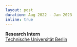 ```yaml
---
layout: post
duration: Aug 2022 - Jan 2023
inline: true
---
```


**Research Intern**
<br>
[Technische Universität Berlin](https://www.tu.berlin/en/)
